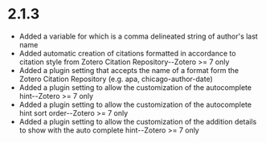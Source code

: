 # 2.1.3

- Added a variable for <authorslastnames> which is a comma delineated string of author's last name
- Added automatic creation of citations formatted in accordance to citation style from Zotero Citation Repository--Zotero >= 7 only
- Added a plugin setting that accepts the name of a format form the Zotero Citation Repository (e.g. apa, chicago-author-date) 
- Added a plugin setting to allow the customization of the autocomplete hint--Zotero >= 7 only
- Added a plugin setting to allow the customization of the autocomplete hint sort order--Zotero >= 7 only
- Added a plugin setting to allow the customization of the addition details to show with the auto complete hint--Zotero >= 7 only
